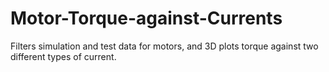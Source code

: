 # Motor-Torque-against-Currents
Filters simulation and test data for motors, and 3D plots torque against two different types of current.
